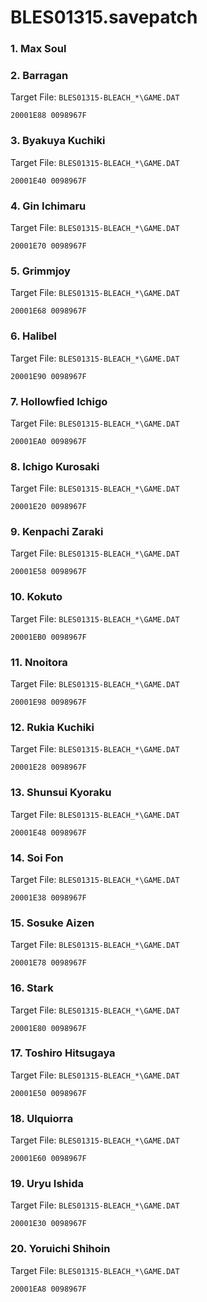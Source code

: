 # BLES01315.savepatch

### 1. Max Soul
### 2. Barragan

Target File: `BLES01315-BLEACH_*\GAME.DAT`

```
20001E88 0098967F
```

### 3. Byakuya Kuchiki

Target File: `BLES01315-BLEACH_*\GAME.DAT`

```
20001E40 0098967F
```

### 4. Gin Ichimaru

Target File: `BLES01315-BLEACH_*\GAME.DAT`

```
20001E70 0098967F
```

### 5. Grimmjoy

Target File: `BLES01315-BLEACH_*\GAME.DAT`

```
20001E68 0098967F
```

### 6. Halibel

Target File: `BLES01315-BLEACH_*\GAME.DAT`

```
20001E90 0098967F
```

### 7. Hollowfied Ichigo

Target File: `BLES01315-BLEACH_*\GAME.DAT`

```
20001EA0 0098967F
```

### 8. Ichigo Kurosaki

Target File: `BLES01315-BLEACH_*\GAME.DAT`

```
20001E20 0098967F
```

### 9. Kenpachi Zaraki

Target File: `BLES01315-BLEACH_*\GAME.DAT`

```
20001E58 0098967F
```

### 10. Kokuto

Target File: `BLES01315-BLEACH_*\GAME.DAT`

```
20001EB0 0098967F
```

### 11. Nnoitora

Target File: `BLES01315-BLEACH_*\GAME.DAT`

```
20001E98 0098967F
```

### 12. Rukia Kuchiki

Target File: `BLES01315-BLEACH_*\GAME.DAT`

```
20001E28 0098967F
```

### 13. Shunsui Kyoraku

Target File: `BLES01315-BLEACH_*\GAME.DAT`

```
20001E48 0098967F
```

### 14. Soi Fon

Target File: `BLES01315-BLEACH_*\GAME.DAT`

```
20001E38 0098967F
```

### 15. Sosuke Aizen

Target File: `BLES01315-BLEACH_*\GAME.DAT`

```
20001E78 0098967F
```

### 16. Stark

Target File: `BLES01315-BLEACH_*\GAME.DAT`

```
20001E80 0098967F
```

### 17. Toshiro Hitsugaya

Target File: `BLES01315-BLEACH_*\GAME.DAT`

```
20001E50 0098967F
```

### 18. Ulquiorra

Target File: `BLES01315-BLEACH_*\GAME.DAT`

```
20001E60 0098967F
```

### 19. Uryu Ishida

Target File: `BLES01315-BLEACH_*\GAME.DAT`

```
20001E30 0098967F
```

### 20. Yoruichi Shihoin

Target File: `BLES01315-BLEACH_*\GAME.DAT`

```
20001EA8 0098967F
```

